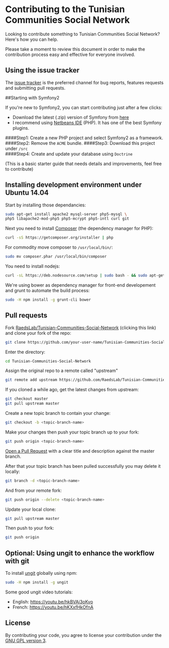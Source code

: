 # Contributing to the Tunisian Communities Social Network

Looking to contribute something to Tunisian Communities Social Network? Here's how you can help.

Please take a moment to review this document in order to make the contribution process easy and effective for everyone involved.

## Using the issue tracker

The [issue tracker](https://github.com/RaedsLab/Tunisian-Communities-Social-Network/issues) is the preferred channel for bug reports, features requests and submitting pull requests.


##Starting with Symfony2

If you're new to Symfony2, you can start contributing just after a few clicks:

* Download the latest (.zip) version of Symfony from [here](http://symfony.com/download) 
* I recommend using [Netbeans IDE](https://netbeans.org/downloads/index.html) (PHP). It has one of the best Symfony plugins.

####Step1: 
Create a new PHP project and select Symfony2 as a framework.
####Step2:
Remove the `ACME` bundle.
####Step3:
Download this project under `/src`  
####Step4:
Create and update your database using `Doctrine`  

(This is a basic starter guide that needs details and improvements, feel free to contribute)


## Installing development environment under Ubuntu 14.04

Start by installing those dependancies:
```bash
sudo apt-get install apache2 mysql-server php5-mysql \
php5 libapache2-mod-php5 php5-mcrypt php5-intl curl git
```

Next you need to install [Composer](https://getcomposer.org) (the dependency manager for PHP):
```bash
curl -sS https://getcomposer.org/installer | php
```

For commodity move composer to `/usr/local/bin/`:
```bash
sudo mv composer.phar /usr/local/bin/composer
```

You need to install nodejs:
```bash
curl -sL https://deb.nodesource.com/setup | sudo bash - && sudo apt-get install -y nodejs
```

We're using bower as dependency manager for front-end developement and grunt to automate the build process:
```bash
sudo -H npm install -g grunt-cli bower
```

## Pull requests

Fork [RaedsLab/Tunisian-Communities-Social-Network](https://github.com/RaedsLab/Tunisian-Communities-Social-Network/fork) (clicking this link) and clone your fork of the repo:
```bash
git clone https://github.com/your-user-name/Tunisian-Communities-Social-Network.git
```

Enter the directory:
```bash
cd Tunisian-Communities-Social-Network
```

Assign the original repo to a remote called "upstream"
```bash
git remote add upstream https://github.com/RaedsLab/Tunisian-Communities-Social-Network.git
```

If you cloned a while ago, get the latest changes from upstream:
```bash
git checkout master
git pull upstream master
```

Create a new topic branch to contain your change:
```bash
git checkout -b <topic-branch-name>
```

Make your changes then push your topic branch up to your fork:
```bash
git push origin <topic-branch-name>
```

[Open a Pull Request](https://help.github.com/articles/using-pull-requests/) with a clear title and description against the master branch.

After that your topic branch has been pulled successfully you may delete it locally:
```bash
git branch -d <topic-branch-name>
```

And from your remote fork:
```bash
git push origin --delete <topic-branch-name>
```

Update your local clone:
```bash
git pull upstream master
```

Then push to your fork:
```bash
git push origin
```

## Optional: Using ungit to enhance the workflow with git

To install [ungit](https://github.com/FredrikNoren/ungit) globally using npm:
```bash
sudo -H npm install -g ungit
```

Some good ungit video tutorials:
* English: https://youtu.be/hkBVAi3oKvo
* French: https://youtu.be/hKXxfHkOfnA

## License

By contributing your code, you agree to license your contribution under the [GNU GPL version 3](https://github.com/RaedsLab/Tunisian-Communities-Social-Network/blob/master/LICENSE).